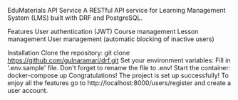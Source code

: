 EduMaterials API Service
A RESTful API service for Learning Management System (LMS) built with DRF and PostgreSQL.

Features
User authentication (JWT)
Course management
Lesson management
User management (automatic blocking of inactive users)

Installation
Clone the repository:
git clone https://github.com/gulnaramari/drf.git
Set your environment variables: Fill in '.env.sample' file. Don't forget to rename the file to .env!
Start the container:
docker-compose up
Congratulations! The project is set up successfully! To enjoy all the features go to http://localhost:8000/users/register and create a user account.

